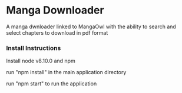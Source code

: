 # Manga Downloader

A manga dwnloader linked to MangaOwl with the ability to search and select chapters to download in pdf format

### Install Instructions

Install node v8.10.0 and npm

run "npm install" in the main application directory

run "npm start" to run the application
